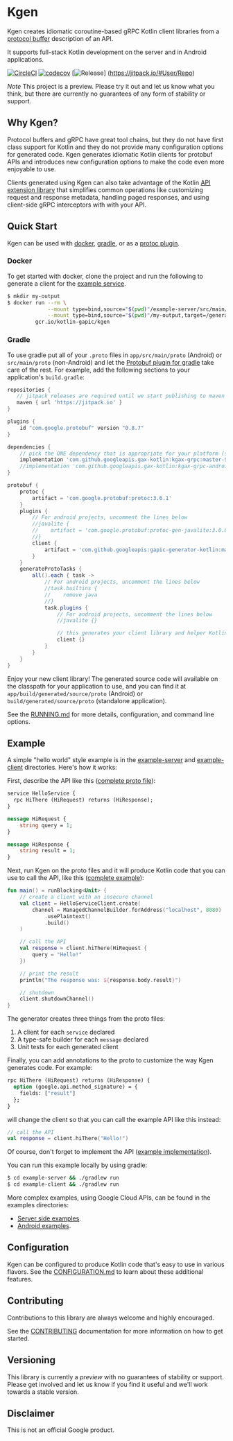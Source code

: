 # Kgen

Kgen creates idiomatic coroutine-based gRPC Kotlin client libraries from a [protocol buffer](https://developers.google.com/protocol-buffers/docs/proto3) description of an API.

It supports full-stack Kotlin development on the server and in Android applications.

[![CircleCI](https://circleci.com/gh/googleapis/gapic-generator-kotlin/tree/master.svg?style=svg)](https://circleci.com/gh/googleapis/gapic-generator-kotlin/tree/master)
[![codecov](https://codecov.io/gh/googleapis/gapic-generator-kotlin/branch/master/graph/badge.svg)](https://codecov.io/gh/googleapis/gapic-generator-kotlin)
[![Release](https://jitpack.io/v/User/Repo.svg)]
(https://jitpack.io/#User/Repo)

*Note* This project is a preview. Please try it out and let us know what you think, but there 
are currently no guarantees of any form of stability or support.

## Why Kgen?

Protocol buffers and gRPC have great tool chains, but they do not have first class support for Kotlin and 
they do not provide many configuration options for generated code. Kgen generates idiomatic Kotlin clients
for protobuf APIs and introduces new configuration options to make the code even more enjoyable to use.

Clients generated using Kgen can also take advantage of the Kotlin [API extension library](https://github.com/googleapis/gax-kotlin)
that simplifies common operations like customizing request and response metadata, handling paged responses, and
using client-side gRPC interceptors with with your API.

## Quick Start

Kgen can be used with [docker](https://www.docker.com/), [gradle](https://gradle.org/), 
or as a [protoc plugin](https://developers.google.com/protocol-buffers/). 

### Docker

To get started with docker, clone the project and run the following to generate a client for the [example service](example-server).

```bash
$ mkdir my-output 
$ docker run --rm \
             --mount type=bind,source="$(pwd)"/example-server/src/main/proto,target=/proto \
             --mount type=bind,source="$(pwd)"/my-output,target=/generated \
         gcr.io/kotlin-gapic/kgen
```

### Gradle

To use gradle put all of your `.proto` files in `app/src/main/proto` (Android) or `src/main/proto` (non-Android)
and let the [Protobuf plugin for gradle](https://github.com/google/protobuf-gradle-plugin) take care
of the rest. For example, add the following sections to your application's `build.gradle`:

```groovy
repositories {
   // jitpack releases are required until we start publishing to maven
   maven { url 'https://jitpack.io' }
}

plugins {
    id "com.google.protobuf" version "0.8.7"
}

dependencies {
    // pick the ONE dependency that is appropriate for your platform (server or Android) 
    implementation 'com.github.googleapis.gax-kotlin:kgax-grpc:master-SNAPSHOT'
    //implementation 'com.github.googleapis.gax-kotlin:kgax-grpc-android:master-SNAPSHOT'
}

protobuf {
    protoc {
        artifact = 'com.google.protobuf:protoc:3.6.1'
    }
    plugins {
        // For android projects, uncomment the lines below
        //javalite {
        //    artifact = 'com.google.protobuf:protoc-gen-javalite:3.0.0'
        //}
        client {
            artifact = 'com.github.googleapis:gapic-generator-kotlin:master-SNAPSHOT:core@jar'
        }
    }
    generateProtoTasks {
        all().each { task ->
            // For android projects, uncomment the lines below
            //task.builtins {
            //    remove java
            //}
            task.plugins {
                // For android projects, uncomment the lines below
                //javalite {}

                // this generates your client library and helper Kotlin builders!
                client {}
            }
        }
    }
}

```

Enjoy your new client library! The generated source code will available on the classpath
for your application to use, and you can find it at `app/build/generated/source/proto`
(Android) or `build/generated/source/proto` (standalone application).

See the [RUNNING.md](RUNNING.md) for more details, configuration, and command line options.

## Example

A simple "hello world" style example is in the [example-server](example-server)
and [example-client](example-client) directories. Here's how it works:

First, describe the API like this ([complete proto file](example-server/src/main/proto/google/example/hello.proto)):
    
```proto
service HelloService {
  rpc HiThere (HiRequest) returns (HiResponse);
}

message HiRequest {
    string query = 1;
}

message HiResponse {
    string result = 1;
}
```

Next, run Kgen on the proto files and it will produce Kotlin code that you can use to call
the API, like this ([complete example](example-client/src/main/kotlin/example/Client.kt)):
    
```kotlin
fun main() = runBlocking<Unit> {
    // create a client with an insecure channel
    val client = HelloServiceClient.create(
        channel = ManagedChannelBuilder.forAddress("localhost", 8080)
            .usePlaintext()
            .build()
    )

    // call the API
    val response = client.hiThere(HiRequest {
        query = "Hello!"
    })

    // print the result
    println("The response was: ${response.body.result}")

    // shutdown
    client.shutdownChannel()
}
```

The generator creates three things from the proto files:
1. A client for each `service` declared
1. A type-safe builder for each `message` declared
1. Unit tests for each generated client

Finally, you can add annotations to the proto to customize the way Kgen generates code. For example:

```proto
rpc HiThere (HiRequest) returns (HiResponse) {
  option (google.api.method_signature) = {
    fields: ["result"]
  };
}
```

will change the client so that you can call the example API like this instead:

```kotlin
// call the API
val response = client.hiThere("Hello!")
```

Of course, don't forget to implement the API ([example implementation](example-server/src/main/kotlin/example/ExampleServer.kt)).

You can run this example locally by using gradle:

```bash
$ cd example-server && ./gradlew run
$ cd example-client && ./gradlew run
```

More complex examples, using Google Cloud APIs, can be found in the examples directories:
  + [Server side examples](example-api-cloud-clients/README.md).
  + [Android examples](example-api-cloud-clients-android/README.md).

## Configuration

Kgen can be configured to produce Kotlin code that's easy to use in various flavors. See the
[CONFIGURATION.md](CONFIGURATION.md) to learn about these additional features.

## Contributing

Contributions to this library are always welcome and highly encouraged.

See the [CONTRIBUTING](CONTRIBUTING.md) documentation for more information on how to get started.

## Versioning

This library is currently a *preview* with no guarantees of stability or support. Please get involved and let us know
if you find it useful and we'll work towards a stable version.

## Disclaimer

This is not an official Google product.

